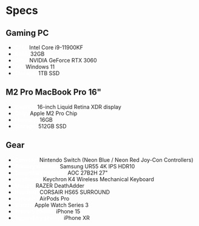 # Specs

## Gaming PC

- <span style="color: white; font-weight: bold">CPU:</span> Intel Core i9-11900KF
- <span style="color: white; font-weight: bold">RAM:</span> 32GB
- <span style="color: white; font-weight: bold">GPU:</span> NVIDIA GeForce RTX 3060
- <span style="color: white; font-weight: bold">OS:</span> Windows 11
- <span style="color: white; font-weight: bold">Storage:</span> 1TB SSD

## M2 Pro MacBook Pro 16"

- <span style="color: white; font-weight: bold">Display:</span> 16-inch Liquid Retina XDR display
- <span style="color: white; font-weight: bold">Chip:</span> Apple M2 Pro Chip
- <span style="color: white; font-weight: bold">Memory:</span> 16GB
- <span style="color: white; font-weight: bold">Storage:</span> 512GB SSD

## Gear
- <span style="color: white; font-weight: bold">Console:</span> Nintendo Switch (Neon Blue / Neon Red Joy-Con Controllers)
- <span style="color: white; font-weight: bold">Primary monitor:</span> Samsung UR55 4K IPS HDR10
- <span style="color: white; font-weight: bold">Secondary monitor:</span> AOC 27B2H 27"
- <span style="color: white; font-weight: bold">Keyboard:</span> Keychron K4 Wireless Mechanical Keyboard
- <span style="color: white; font-weight: bold">Mouse:</span> RAZER DeathAdder
- <span style="color: white; font-weight: bold">Headset:</span> CORSAIR HS65 SURROUND
- <span style="color: white; font-weight: bold">Earbuds:</span> AirPods Pro
- <span style="color: white; font-weight: bold">Watch:</span> Apple Watch Series 3
- <span style="color: white; font-weight: bold">Primary phone:</span> iPhone 15
- <span style="color: white; font-weight: bold">Secondary phone:</span> iPhone XR
